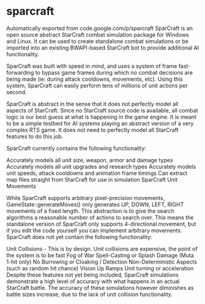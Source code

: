 # sparcraft
Automatically exported from code.google.com/p/sparcraft
SparCraft is an open source abstract StarCraft combat simulation package for Windows and Linux. It can be used to create standalone combat simulations or be imported into an existing BWAPI-based StarCraft bot to provide additional AI functionality.

SparCraft was built with speed in mind, and uses a system of frame fast-forwarding to bypass game frames during which no combat decisions are being made (ie: during attack cooldowns, movements, etc). Using this system, SparCraft can easily perform tens of millions of unit actions per second.

SparCraft is abstract in the sense that it does not perfectly model all aspects of StarCraft. Since no StarCraft source code is available, all combat logic is our best guess at what is happening in the game engine. It is meant to be a simple testbed for AI systems playing an abstract version of a very complex RTS game. It does not need to perfectly model all StarCraft features to do this job.

SparCraft currently contains the following functionality:

Accurately models all unit size, weapon, armor and damage types
Accurately models all unit upgrades and research types
Accurately models unit speeds, attack cooldowns and animation frame timings
Can extract map files straight from StarCraft for use in simulation
SparCraft Unit Movements

While SparCraft supports arbitrary pixel-precision movements, GameState::generateMoves() only generates UP, DOWN, LEFT, RIGHT movements of a fixed length. This abstraction is to give the search algorithms a reasonable number of actions to search over. This means the standalone version of SparCraft only supports 4-directional movement, but if you edit the code yourself you can implement arbitrary movements.
SparCraft does not yet contain the following functionality:

Unit Collisions - This is by design. Unit collisions are expensive, the point of the system is to be fast
Fog of War
Spell-Casting or Splash Damage (Muta 1-hit only)
No Burrowing or Cloaking / Detection
Non-Deterministic Aspects (such as random hit chance)
Vision Up Ramps
Unit turning or acceleration
Despite these features not yet being included, SparCraft simulations demonstrate a high level of accuracy with what happens in an actual StarCraft battle. The accuracy of these simulations however diminishes as battle sizes increase, due to the lack of unit collision functionality.
